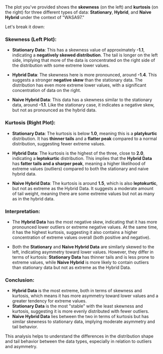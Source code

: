 The plot you've provided shows the **skewness** (on the left) and **kurtosis** (on the right) for three different types of data: **Stationary**, **Hybrid**, and **Naive Hybrid** under the context of "WASA97."

Let's break it down:

### **Skewness (Left Plot):**
- **Stationary Data**: This has a skewness value of approximately **-1.1**, indicating a **negatively skewed distribution**. The tail is longer on the left side, implying that more of the data is concentrated on the right side of the distribution with some extreme lower values.
  
- **Hybrid Data**: The skewness here is more pronounced, around **-1.4**. This suggests a stronger **negative skew** than the stationary data. The distribution has even more extreme lower values, with a significant concentration of data on the right.

- **Naive Hybrid Data**: This data has a skewness similar to the stationary data, around **-1.1**. Like the stationary case, it indicates a negative skew, but not as pronounced as the hybrid data.

### **Kurtosis (Right Plot):**
- **Stationary Data**: The kurtosis is below **1.0**, meaning this is a **platykurtic** distribution. It has **thinner tails** and a **flatter peak** compared to a normal distribution, suggesting fewer extreme values.

- **Hybrid Data**: The kurtosis is the highest of the three, close to **2.0**, indicating a **leptokurtic** distribution. This implies that the **Hybrid Data** has **fatter tails and a sharper peak**, meaning a higher likelihood of extreme values (outliers) compared to both the stationary and naive hybrid data.

- **Naive Hybrid Data**: The kurtosis is around **1.5**, which is also **leptokurtic**, but not as extreme as the Hybrid Data. It suggests a moderate amount of tail weight, meaning there are some extreme values but not as many as in the hybrid data.

### **Interpretation:**
- The **Hybrid Data** has the most negative skew, indicating that it has more pronounced lower outliers or extreme negative values. At the same time, it has the highest kurtosis, suggesting it also contains a higher concentration of extreme values overall (both positive and negative).
  
- Both the **Stationary** and **Naive Hybrid Data** are similarly skewed to the left, indicating asymmetry toward lower values. However, they differ in terms of kurtosis: **Stationary Data** has thinner tails and is less prone to extreme values, while **Naive Hybrid** is more likely to contain outliers than stationary data but not as extreme as the Hybrid Data.

### Conclusion:
- **Hybrid Data** is the most extreme, both in terms of skewness and kurtosis, which means it has more asymmetry toward lower values and a greater tendency for extreme values.
- **Stationary Data** is the most "stable" with the least skewness and kurtosis, suggesting it is more evenly distributed with fewer outliers.
- **Naive Hybrid Data** lies between the two in terms of kurtosis but has similar skewness to stationary data, implying moderate asymmetry and tail behavior.

This analysis helps to understand the differences in the distribution shape and tail behavior between the data types, especially in relation to outliers and asymmetry.
